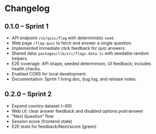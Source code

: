 # Changelog
## 0.1.0 – Sprint 1
- API endpoint `/v1/quiz/flag` with deterministic `seed`.
- Web page `/flag-quiz` to fetch and answer a single question.
- Implemented immediate click feedback for quiz answers.
- Shared data: `packages/lib/src/flags.data.ts` with seedable random helpers.
- E2E coverage: API shape, seeded determinism, UI feedback; includes health checks.
- Enabled CORS for local development.
- Documentation: Sprint 1 living doc, bug log, and release notes.

## 0.2.0 – Sprint 2
- Expand country dataset (~60)
- Web UI: clear answer feedback and disabled options post‑answer
- “Next Question” flow
- Session score (frontend state)
- E2E tests for feedback/Next/score (green)
